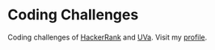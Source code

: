 # Coding Challenges
Coding challenges of [HackerRank](https://www.hackerrank.com/) and [UVa](https://uva.onlinejudge.org/).
Visit my [profile](https://www.hackerrank.com/crperz).
